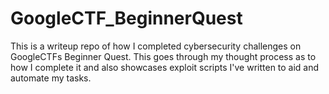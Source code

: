 # GoogleCTF_BeginnerQuest
This is a writeup repo of how I completed cybersecurity challenges on GoogleCTFs Beginner Quest. This goes through my thought process as to how I complete it and also showcases exploit scripts I've written to aid and automate my tasks.
